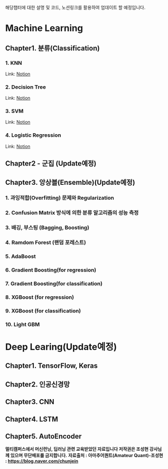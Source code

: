 해당챕터에 대한 설명 및 코드, 노션링크를 활용하여 업데이트 할 예정입니다. 

# Machine Learning

## Chapter1. 분류(Classification)
### 1. KNN

Link: [Notion][url]

[url]: https://caring-toad-773.notion.site/KNN-K-nearest-neighbor-c93bf5e57ca34e41890ff8f419ab949b"

### 2. Decision Tree
Link: [Notion][url]

[url]: https://caring-toad-773.notion.site/Decision-Tree-a831b65779ac491e97b036dc4a9ca0ae"

### 3. SVM
Link: [Notion][url]

[url]: https://caring-toad-773.notion.site/SVM-Support-Vector-Machine-b767a83058014c14be41bcda63dfed66"

### 4. Logistic Regression
Link: [Notion][url]

[url]: https://caring-toad-773.notion.site/Logistic-51aca350f3764fd39a2a3188e525a5d0"

## Chapter2 - 군집 (**Update예정**)

## Chapter3.  앙상블(Ensemble)(**Update예정**)

### 1. 과잉적합(Overfitting) 문제와 Regularization
### 2. Confusion Matrix 방식에 의한 분류 알고리즘의 성능 측정
### 3. 배깅, 부스팅 (Bagging, Boosting)
### 4. Ramdom Forest (랜덤 포레스트)
### 5. AdaBoost
### 6. Gradient Boosting(for regression)
### 7. Gradient Boosting(for classification)
### 8. XGBoost (for regression)
### 9. XGBoost (for classification)
### 10. Light GBM

# Deep Learing(**Update예정**)

## Chapter1. TensorFlow, Keras
## Chapter2. 인공신경망
## Chapter3. CNN
## Chapter4. LSTM
## Chapter5. AutoEncoder

**멀티캠퍼스에서 머신런닝, 딥러닝 관련 교육받았던 자료입니다 저작권은 조성현 강사님께 있으며 무단배포를 금지합니다.**
**자료출처 : 아마추어퀀트(Amateur Quant)-조성현 : https://blog.naver.com/chunjein**
